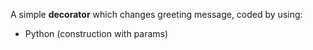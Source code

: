 <div>
    <p>A simple <b>decorator</b> which changes greeting message, coded by using:</p>
    <ul>
        <li>Python (construction with params)</li>
    </ul>
</div>
